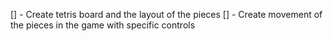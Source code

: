 [] - Create tetris board and the layout of the pieces
[] - Create movement of the pieces in the game with specific controls

